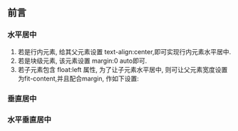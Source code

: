 ## 前言



### 水平居中

1. 若是行内元素, 给其父元素设置 text-align:center,即可实现行内元素水平居中.
2. 若是块级元素, 该元素设置 margin:0 auto即可.
3. 若子元素包含 float:left 属性, 为了让子元素水平居中, 则可让父元素宽度设置为fit-content,并且配合margin, 作如下设置:

















### 垂直居中



### 水平垂直居中

